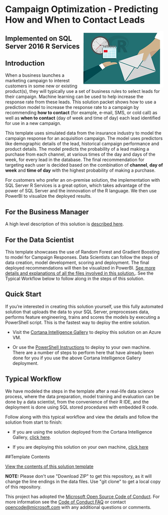 # Campaign Optimization - Predicting How and When to Contact Leads
<img src="Resources/Images/management.png" align="right">

## Implemented on SQL Server 2016 R Services

## Introduction

When a business launches a marketing campaign to interest customers in some new or existing product(s), they will typically use  a set of  business rules to select leads for their campaign.  Machine learning can be used to help increase the response rate from these leads.   This solution packet shows how to use a prediction model to increase the response rate to a campaign by recommending  **how to contact** (for example, e-mail, SMS, or cold call) as well as **when to contact** (day of week and time of day) each lead identified for use in a new campaign.

This template uses simulated data from the insurance industry to model the campaign response for an acquisition campaign. The model uses predictors like demographic details of the lead, historical campaign performance and product details. The model predicts the probability of a lead making a purchase from each channel, at various times of the day and days of the week, for every lead in the database. The final recommendation for targeting each user is decided based on the combination of **channel**, **day of week** and **time of day** with the highest probability of making a purchase. 

For customers who prefer an on-premise solution, the implementation with SQL Server R Services is a great option, which takes advantage of the power of SQL Server and the innnovation of the R language.  We then use PowerBI to visualize the deployed results. 




## For the Business Manager

A high level description of this solution is [described here](Resources/business-manager.md).

## For the Data Scientist 

This template showcases the use of Random Forest and Gradient Boosting to model for Campaign Responses. Data Scientists can follow the steps of data creation, model development, scoring and deployment.  The final deployed recommendations will then be visualized in PowerBI. [See more details and explanations of all the files involved in this solution.](Resources/data-scientist.md).  See the Typical Workflow below to follow along in the steps of this solution.


## Quick Start
If you’re interested in creating this solution yourself, use this fully automated solution that uploads the data to your SQL Server, preprocesses data, performs feature engineering, trains and scores the models by executing a PowerShell script. This is the fastest way to deploy the entire solution. 

* Visit the [Cortana Intelligence Gallery](https://gallery.cortanaintelligence.com/Solution/e992f8c1b29f4df897301d11796f9e7c) to deploy this solution on an Azure VM.

* Or use the [PowerShell Instructions](Resources/Instructions/Powershell_Instructions.md) to deploy to your own machine.  There are a number of steps to perform here that have already been done for you if you use the above Cortana Intelligence Gallery deployment.

## Typical Workflow
We have modeled the steps in the template after a real-life data science process, where the data preparation, model training and evaluation can be done by a data scientist, from the convenience of their R IDE, and the deployment is done using SQL stored procedures with embedded R code.

Follow along with this typical workflow and view the details and follow the solution from start to finish:

* If you are using the solution deployed from the Cortana Intelligence Gallery, [click here](Resources/Instructions/CIG_Workflow.md).

* If you are deploying this solution on your own machine, [click here](Resources/Instructions/Typical_Workflow.md) 

##Template Contents 

[View the contents of this solution template](Resources/contents.md)


**NOTE:** Please don't use "Download ZIP" to get this repository, as it will change the line endings in the data files. Use "git clone" to get a local copy of this repository. 
 
This project has adopted the [Microsoft Open Source Code of Conduct](https://opensource.microsoft.com/codeofconduct/). For more information see the [Code of Conduct FAQ](https://opensource.microsoft.com/codeofconduct/faq/) or contact [opencode@microsoft.com](mailto:opencode@microsoft.com) with any additional questions or comments.